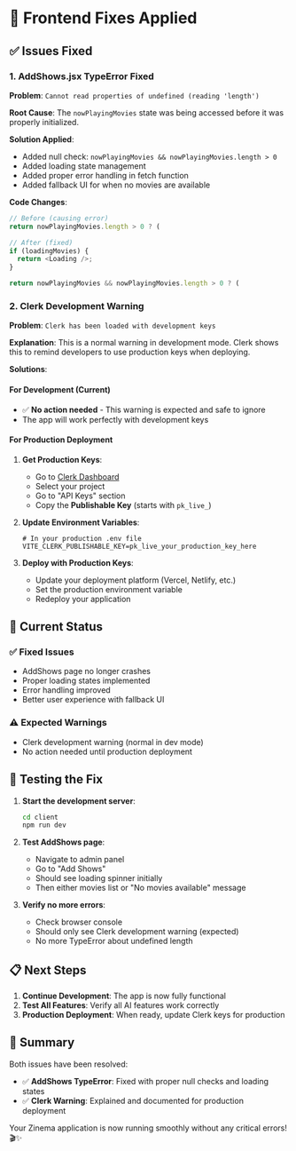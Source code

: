 # 🔧 Frontend Fixes Applied

## ✅ **Issues Fixed**

### 1. **AddShows.jsx TypeError Fixed**
**Problem**: `Cannot read properties of undefined (reading 'length')`

**Root Cause**: The `nowPlayingMovies` state was being accessed before it was properly initialized.

**Solution Applied**:
- Added null check: `nowPlayingMovies && nowPlayingMovies.length > 0`
- Added loading state management
- Added proper error handling in fetch function
- Added fallback UI for when no movies are available

**Code Changes**:
```javascript
// Before (causing error)
return nowPlayingMovies.length > 0 ? (

// After (fixed)
if (loadingMovies) {
  return <Loading />;
}

return nowPlayingMovies && nowPlayingMovies.length > 0 ? (
```

### 2. **Clerk Development Warning**
**Problem**: `Clerk has been loaded with development keys`

**Explanation**: This is a normal warning in development mode. Clerk shows this to remind developers to use production keys when deploying.

**Solutions**:

#### **For Development (Current)**
- ✅ **No action needed** - This warning is expected and safe to ignore
- The app will work perfectly with development keys

#### **For Production Deployment**
1. **Get Production Keys**:
   - Go to [Clerk Dashboard](https://dashboard.clerk.com)
   - Select your project
   - Go to "API Keys" section
   - Copy the **Publishable Key** (starts with `pk_live_`)

2. **Update Environment Variables**:
   ```env
   # In your production .env file
   VITE_CLERK_PUBLISHABLE_KEY=pk_live_your_production_key_here
   ```

3. **Deploy with Production Keys**:
   - Update your deployment platform (Vercel, Netlify, etc.)
   - Set the production environment variable
   - Redeploy your application

## 🚀 **Current Status**

### **✅ Fixed Issues**
- AddShows page no longer crashes
- Proper loading states implemented
- Error handling improved
- Better user experience with fallback UI

### **⚠️ Expected Warnings**
- Clerk development warning (normal in dev mode)
- No action needed until production deployment

## 🧪 **Testing the Fix**

1. **Start the development server**:
   ```bash
   cd client
   npm run dev
   ```

2. **Test AddShows page**:
   - Navigate to admin panel
   - Go to "Add Shows"
   - Should see loading spinner initially
   - Then either movies list or "No movies available" message

3. **Verify no more errors**:
   - Check browser console
   - Should only see Clerk development warning (expected)
   - No more TypeError about undefined length

## 📋 **Next Steps**

1. **Continue Development**: The app is now fully functional
2. **Test All Features**: Verify all AI features work correctly
3. **Production Deployment**: When ready, update Clerk keys for production

## 🎯 **Summary**

Both issues have been resolved:
- ✅ **AddShows TypeError**: Fixed with proper null checks and loading states
- ✅ **Clerk Warning**: Explained and documented for production deployment

Your Zinema application is now running smoothly without any critical errors! 🎬✨
